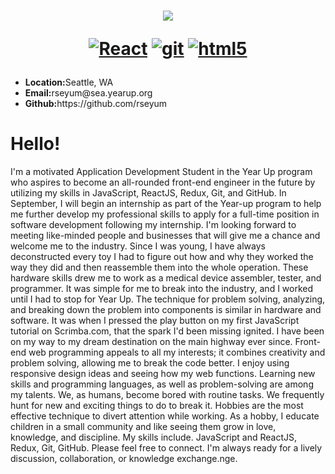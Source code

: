 
<h1 align="center">
  <a href="https://git.io/typing-svg">
    <img src="https://readme-typing-svg.herokuapp.com/?lines=Rahel,+Seyum;&center=true&size=30">
  </a>
  <p align="center">
  <a href="https://reactjs.org/" target="_blank"><img alt="React" src="https://img.shields.io/badge/-React-45b8d8?style=flat-square&logo=react&logoColor=white" /></a>
  <a href="https://git-scm.com/" target="_blank"><img alt="git" src="https://img.shields.io/badge/-Git-F05032?style=flat-square&logo=git&logoColor=white" /></a>
   <a href="https://html.spec.whatwg.org/" target="_blank"><img alt="html5" src="https://img.shields.io/badge/-HTML5-E34F26?style=flat-square&logo=html5&logoColor=white" /></a>
 
</p>
</h1>

<p align="left">
<ul><li><b>Location:</b>Seattle, WA</li> 
  <li><b>Email:</b>rseyum@sea.yearup.org</li>
  <li><b>Github:</b>https://github.com/rseyum</li>
  <!--<li><b>LinkedIn:</b>https://www.linkedin.com/in/rahel-seyum-b21b9a1b9/</li>-->
    </ul>
<h1>Hello!</h1>
I'm a motivated Application Development Student in the Year Up program who aspires to become an all-rounded front-end engineer in the future by utilizing my skills in JavaScript, ReactJS, Redux, Git, and GitHub. In September, I will begin an internship as part of the Year-up program to help me further develop my professional skills to apply for a full-time position in software development following my internship.
I'm looking forward to meeting like-minded people and businesses that will give me a chance and welcome me to the industry.
Since I was young, I have always deconstructed every toy I had to figure out how and why they worked the way they did and then reassemble them into the whole operation. These hardware skills drew me to work as a medical device assembler, tester, and programmer. It was simple for me to break into the industry, and I worked until I had to stop for Year Up.
The technique for problem solving, analyzing, and breaking down the problem into components is similar in hardware and software. It was when I pressed the play button on my first JavaScript tutorial on Scrimba.com, that the spark I'd been missing ignited. I have been on my way to my dream destination on the main highway ever since.
Front-end web programming appeals to all my interests; it combines creativity and problem solving, allowing me to break the code better. I enjoy using responsive design ideas and seeing how my web functions. Learning new skills and programming languages, as well as problem-solving are among my talents.
We, as humans, become bored with routine tasks. We frequently hunt for new and exciting things to do to break it. Hobbies are the most effective technique to divert attention while working. As a hobby, I educate children in a small community and like seeing them grow in love, knowledge, and discipline. My skills include. JavaScript and ReactJS, Redux, Git, GitHub.
Please feel free to connect. I'm always ready for a lively discussion, collaboration, or knowledge exchange.nge.
    </p>
